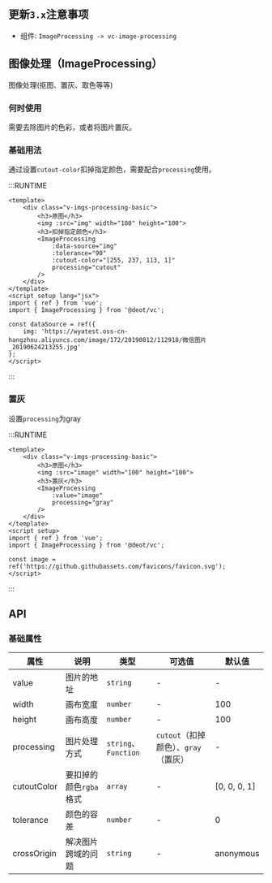 ## 更新`3.x`注意事项
- 组件: `ImageProcessing -> vc-image-processing`

## 图像处理（ImageProcessing）
图像处理(抠图、置灰、取色等等)

### 何时使用
需要去除图片的色彩，或者将图片置灰。

### 基础用法
通过设置`cutout-color`扣掉指定颜色，需要配合`processing`使用。

:::RUNTIME
```vue
<template>
	<div class="v-imgs-processing-basic">
		<h3>原图</h3>
		<img :src="img" width="100" height="100">
		<h3>扣掉指定颜色</h3>
		<ImageProcessing
			:data-source="img"
			:tolerance="90"
			:cutout-color="[255, 237, 113, 1]" 
			processing="cutout"
		/>
	</div>
</template>
<script setup lang="jsx">
import { ref } from 'vue';
import { ImageProcessing } from '@deot/vc';

const dataSource = ref({
	img: 'https://wyatest.oss-cn-hangzhou.aliyuncs.com/image/172/20190812/112918/微信图片_20190624213255.jpg'
};
</script>
```
:::

### 置灰
设置`processing`为gray

:::RUNTIME
```vue
<template>
	<div class="v-imgs-processing-basic">
		<h3>原图</h3>
		<img :src="image" width="100" height="100">
		<h3>置灰</h3>
		<ImageProcessing
			:value="image"
			processing="gray"
		/>
	</div>
</template>
<script setup>
import { ref } from 'vue';
import { ImageProcessing } from '@deot/vc';

const image = ref('https://github.githubassets.com/favicons/favicon.svg');
</script>
```
:::

## API

### 基础属性

| 属性          | 说明             | 类型                  | 可选值                       | 默认值          |
| ----------- | -------------- | ------------------- | ------------------------- | ------------ |
| value       | 图片的地址          | `string`            | -                         | -            |
| width       | 画布宽度           | `number`            | -                         | 100          |
| height      | 画布高度           | `number`            | -                         | 100          |
| processing  | 图片处理方式         | `string`、`Function` | `cutout`（扣掉颜色）、`gray`（置灰） | -            |
| cutoutColor | 要扣掉的颜色`rgba`格式 | `array`             | -                         | [0, 0, 0, 1] |
| tolerance   | 颜色的容差          | `number`            | -                         | 0            |
| crossOrigin | 解决图片跨域的问题      | `string`            | -                         | anonymous    |



